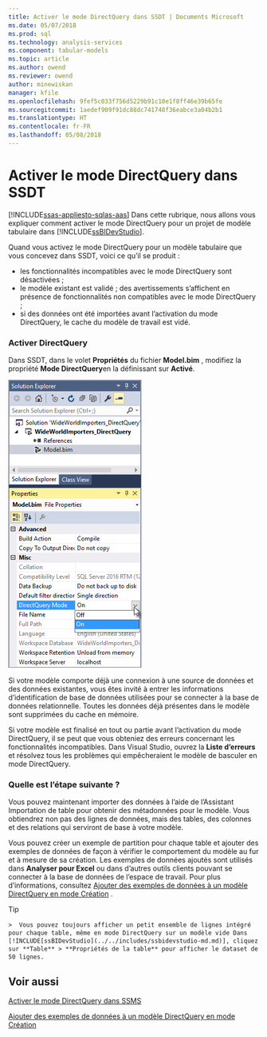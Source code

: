 ```yaml
---
title: Activer le mode DirectQuery dans SSDT | Documents Microsoft
ms.date: 05/07/2018
ms.prod: sql
ms.technology: analysis-services
ms.component: tabular-models
ms.topic: article
ms.author: owend
ms.reviewer: owend
author: minewiskan
manager: kfile
ms.openlocfilehash: 9fef5c033f756d5229b91c10e1f8ff46e39b65fe
ms.sourcegitcommit: 1aedef909f91dc88dc741748f36eabce3a04b2b1
ms.translationtype: HT
ms.contentlocale: fr-FR
ms.lasthandoff: 05/08/2018
---
```

# <a name="enable-directquery-mode-in-ssdt"></a>Activer le mode DirectQuery dans SSDT
[!INCLUDE[ssas-appliesto-sqlas-aas](../../includes/ssas-appliesto-sqlas-aas.md)]
Dans cette rubrique, nous allons vous expliquer comment activer le mode DirectQuery pour un projet de modèle tabulaire dans [!INCLUDE[ssBIDevStudio](../../includes/ssbidevstudio-md.md)].  
  
Quand vous activez le mode DirectQuery pour un modèle tabulaire que vous concevez dans SSDT, voici ce qu’il se produit :
-   les fonctionnalités incompatibles avec le mode DirectQuery sont désactivées ;  
-   le modèle existant est validé ; des avertissements s’affichent en présence de fonctionnalités non compatibles avec le mode DirectQuery ;  
-   si des données ont été importées avant l’activation du mode DirectQuery, le cache du modèle de travail est vidé.  
  
### <a name="enable-directquery"></a>Activer DirectQuery  
  
Dans SSDT, dans le volet **Propriétés** du fichier **Model.bim** , modifiez la propriété **Mode DirectQuery**en la définissant sur **Activé**.  

![Activer le mode DirectQuery dans SSDT](../../analysis-services/tabular-models/media/enable-directquery-mode-in-ssdt.png)
  
Si votre modèle comporte déjà une connexion à une source de données et des données existantes, vous êtes invité à entrer les informations d’identification de base de données utilisées pour se connecter à la base de données relationnelle. Toutes les données déjà présentes dans le modèle sont supprimées du cache en mémoire.  
  
Si votre modèle est finalisé en tout ou partie avant l’activation du mode DirectQuery, il se peut que vous obteniez des erreurs concernant les fonctionnalités incompatibles. Dans Visual Studio, ouvrez la **Liste d’erreurs** et résolvez tous les problèmes qui empêcheraient le modèle de basculer en mode DirectQuery.  


### <a name="whats-next"></a>Quelle est l’étape suivante ? 
Vous pouvez maintenant importer des données à l’aide de l’Assistant Importation de table pour obtenir des métadonnées pour le modèle. Vous obtiendrez non pas des lignes de données, mais des tables, des colonnes et des relations qui serviront de base à votre modèle. 

Vous pouvez créer un exemple de partition pour chaque table et ajouter des exemples de données de façon à vérifier le comportement du modèle au fur et à mesure de sa création. Les exemples de données ajoutés sont utilisés dans **Analyser pour Excel** ou dans d’autres outils clients pouvant se connecter à la base de données de l’espace de travail. Pour plus d’informations, consultez [Ajouter des exemples de données à un modèle DirectQuery en mode Création](../../analysis-services/tabular-models/add-sample-data-to-a-directquery-model-in-design-mode.md) .  
  
> [!TIP]  
    >  Vous pouvez toujours afficher un petit ensemble de lignes intégré pour chaque table, même en mode DirectQuery sur un modèle vide Dans [!INCLUDE[ssBIDevStudio](../../includes/ssbidevstudio-md.md)], cliquez sur **Table** > **Propriétés de la table** pour afficher le dataset de 50 lignes.  
  
  
## <a name="see-also"></a>Voir aussi  
[Activer le mode DirectQuery dans SSMS](../../analysis-services/tabular-models/enable-directquery-mode-in-ssms.md)

[Ajouter des exemples de données à un modèle DirectQuery en mode Création](../../analysis-services/tabular-models/add-sample-data-to-a-directquery-model-in-design-mode.md)
  
